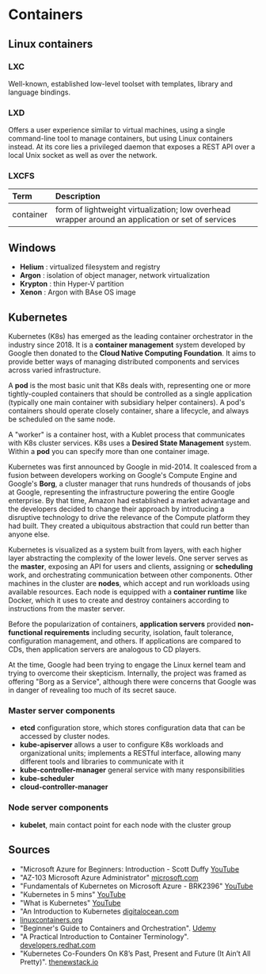 # Containers

## Linux containers

### LXC
Well-known, established low-level toolset with templates, library and language bindings.

### LXD
Offers a user experience similar to virtual machines, using a single command-line tool to manage containers, but using Linux containers instead. At its core lies a privileged daemon that exposes a REST API over a local Unix socket as well as over the network.

### LXCFS


Term      | Description
:---      | :---
container | form of lightweight virtualization; low overhead wrapper around an application or set of services | [alex-ionescu.com](http://www.alex-ionescu.com/publications/syscan/syscan2017.pdf)

## Windows
  - __Helium__ : virtualized filesystem and registry
  - __Argon__ : isolation of object manager, network virtualization
  - __Krypton__ : thin Hyper-V partition
  - __Xenon__ : Argon with BAse OS image

## Kubernetes
Kubernetes (K8s) has emerged as the leading container orchestrator in the industry since 2018. It is a __container management__ system developed by Google then donated to the __Cloud Native Computing Foundation__. It aims to provide better ways of managing distributed components and services across varied infrastructure.

A __pod__ is the most basic unit that K8s deals with, representing one or more tightly-coupled containers that should be controlled as a single application (typically one main container with subsidiary helper containers). A pod's containers should operate closely container, share a lifecycle, and always be scheduled on the same node.

A "worker" is a container host, with a Kublet process that communicates with K8s cluster services. K8s uses a __Desired State Management__ system. Within a __pod__ you can specify more than one container image.

Kubernetes was first announced by Google in mid-2014. It coalesced from a fusion between developers working on Google's Compute Engine and Google's __Borg__, a cluster manager that runs hundreds of thousands of jobs at Google, representing the infrastructure powering the entire Google enterprise. By that time, Amazon had established a market advantage and the developers decided to change their approach by introducing a disruptive technology to drive the relevance of the Compute platform they had built. They created a ubiquitous abstraction that could run better than anyone else.

Kubernetes is visualized as a system built from layers, with each higher layer abstracting the complexity of the lower levels. One server serves as the __master__, exposing an API for users and clients, assigning or __scheduling__ work, and orchestrating communication between other components. Other machines in the cluster are __nodes__, which accept and run workloads using available resources. Each node is equipped with a __container runtime__ like Docker, which it uses to create and destroy containers according to instructions from the master server.

Before the popularization of containers, __application servers__ provided __non-functional requirements__ including security, isolation, fault tolerance, configuration management, and others. If applications are compared to CDs, then application servers are analogous to CD players.

At the time, Google had been trying to engage the Linux kernel team and trying to overcome their skepticism. Internally, the project was framed as offering "Borg as a Service", although there were concerns that Google was in danger of revealing too much of its secret sauce.

### Master server components
  - __etcd__ configuration store, which stores configuration data that can be accessed by cluster nodes.
  - __kube-apiserver__ allows a user to configure K8s workloads and organizational units; implements a RESTful interface, allowing many different tools and libraries to communicate with it
  - __kube-controller-manager__ general service with many responsibilities
  - __kube-scheduler__
  - __cloud-controller-manager__

### Node server components
  - __kubelet__, main contact point for each node with the cluster group

## Sources
  - "Microsoft Azure for Beginners: Introduction - Scott Duffy [YouTube](https://www.youtube.com/watch?v=3gnLwSI4d9E)
  - "AZ-103 Microsoft Azure Administrator" [microsoft.com](https://www.microsoft.com/en-us/learning/exam-az-103.aspx)
  - "Fundamentals of Kubernetes on Microsoft Azure - BRK2396" [YouTube](https://www.youtube.com/watch?v=gmN732qN1Gg)
  - "Kubernetes in 5 mins" [YouTube](https://www.youtube.com/watch?v=PH-2FfFD2PU)
  - "What is Kubernetes" [YouTube](https://www.youtube.com/watch?v=F-p_7XaEC84)
  - "An Introduction to Kubernetes [digitalocean.com](https://www.digitalocean.com/community/tutorials/an-introduction-to-kubernetes)
  - [linuxcontainers.org](https://linuxcontainers.org/)
  - "Beginner's Guide to Containers and Orchestration". [Udemy](https://www.udemy.com/linux-academy-beginners-guide-to-containers-and-orchestration/)
  - "A Practical Introduction to Container Terminology". [developers.redhat.com](https://developers.redhat.com/blog/2018/02/22/container-terminology-practical-introduction/)
  - "Kubernetes Co-Founders On K8’s Past, Present and Future (It Ain’t All Pretty)". [thenewstack.io](https://thenewstack.io/learning-from-the-success-of-kubernetes/)
